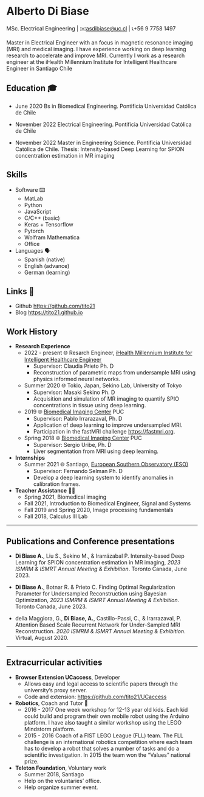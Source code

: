 Alberto Di Biase
================

MSc. Electrical Engineering | ✉️<asdibiase@uc.cl> | 📞️+56 9 7758 1497

Master in Electrical Engineer with an focus in magnetic resonance
imaging (MRI) and medical imaging. I have experience working on deep
learning research to accelerate and improve MRI. Currently I work as a
research engineer at the iHealth Millennium Institute for Intelligent
Healthcare Engineer in Santiago Chile

## Education 🎓️

-   June 2020 Bs in Biomedical Engineering. Pontificia Universidad
    Católica de Chile

-   November 2022 Electrical Engineering. Pontificia Universidad
    Católica de Chile

-   November 2022 Master in Engineering Science. Pontificia Universidad
    Católica de Chile. Thesis: Intensity-based Deep Learning for SPION
    concentration estimation in MR imaging

## Skills

-   Software ⌨️
    -   MatLab
    -   Python
    -   JavaScript
    -   C/C++ (basic)
    -   Keras + Tensorflow
    -   Pytorch
    -   Wolfram Mathematica
    -   Office
-   Languages 🗣️
    -   Spanish (native)
    -   English (advance)
    -   German (learning)

## Links 🔗️

-   Github <https://github.com/tito21>
-   Blog <https://tito21.github.io>

## Work History

-   **Research Experience**
    -   2022 - present 🌐️ Resarch Engineer, [iHealth Millennium
        Institute for Intelligent Healthcare
        Engineer](http://i-health.cl/)
        -   Supervisor: Claudia Prieto Ph. D
        -   Reconstruction of parametric maps from undersample MRI using
            physics informed neural networks.
    -   Summer 2020 🌐️ Tokio, Japan, Sekino Lab, University of Tokyo
        -   Supervisor: Masaki Sekino Ph. D
        -   Acquisition and simulation of MR imaging to quantify SPIO
            concentrations in tissue using deep learning.
    -   2019 🌐️ [Biomedical Imaging
        Center](https://centroimagenesbiomedicas.uc.cl) PUC
        -   Supervisor: Pablo Irrarazaval, Ph. D
        -   Application of deep learning to improve undersampled MRI.
        -   Participation in the fastMRI challenge
            <https://fastmri.org>.
    -   Spring 2018 🌐️ [Biomedical Imaging
        Center](https://centroimagenesbiomedicas.uc.cl) PUC
        -   Supervisor: Sergio Uribe, Ph. D
        -   Liver segmentation from MRI using deep learning.
-   **Internships**
    -   Summer 2021 🌐️ Santiago, [European Southern Observatory
        (ESO)](https://www.eso.org)
        -   Supervisor: Fernando Selman Ph. D
        -   Develop a deep learning system to identify anomalies in
            calibration frames.
-   **Teacher Assistance** 👨‍🏫️
    -   Spring 2021, Biomedical imaging
    -   Fall 2021, Introduction to Biomedical Engineer, Signal and
        Systems
    -   Fall 2019 and Spring 2020, Image processing fundamentals
    -   Fall 2018, Calculus III Lab

------------------------------------------------------------------------

## Publications and Conference presentations

-   **Di Biase A.**, Liu S., Sekino M., & Irarrázabal P. Intensity-based
    Deep Learning for SPION concentration estimation in MR imaging,
    *2023 ISMRM & ISMRT Annual Meeting & Exhibition*. Toronto Canada,
    June 2023.

-   **Di Biase A.**, Botnar R. & Prieto C. Finding Optimal
    Regularization Parameter for Undersampled Reconstruction using
    Bayesian Optimization, *2023 ISMRM & ISMRT Annual Meeting &
    Exhibition*. Toronto Canada, June 2023.

-   della Maggiora, G., **Di Biase, A.**, Castillo-Passi, C., &
    Irarrazaval, P. Attention Based Scale Recurrent Network for
    Under-Sampled MRI Reconstruction. *2020 ISMRM & ISMRT Annual Meeting
    & Exhibition*. Virtual, August 2020.

------------------------------------------------------------------------

## Extracurricular activities

-   **Browser Extension UCaccess**, Developer
    -   Allows easy and legal access to scientific papers through the
        university’s proxy server.
    -   Code and extension: <https://github.com/tito21/UCaccess>
-   **Robotics**, Coach and Tutor 🤖️
    -   2016 - 2017 One week workshop for 12-13 year old kids. Each kid
        could build and program their own mobile robot using the Arduino
        platform. I have also taught a similar workshop using the LEGO
        Mindstorm platform.
    -   2015 - 2016 Coach of a FIST LEGO League (FLL) team. The FLL
        challenge is an international robotics competition where each
        team has to develop a robot that solves a number of tasks and do
        a scientific investigation. In 2015 the team won the “Values”
        national prize.
-   **Teleton Foundation**, Voluntary work
    -   Summer 2018, Santiago
    -   Help on the voluntaries’ office.
    -   Help organize summer event.

